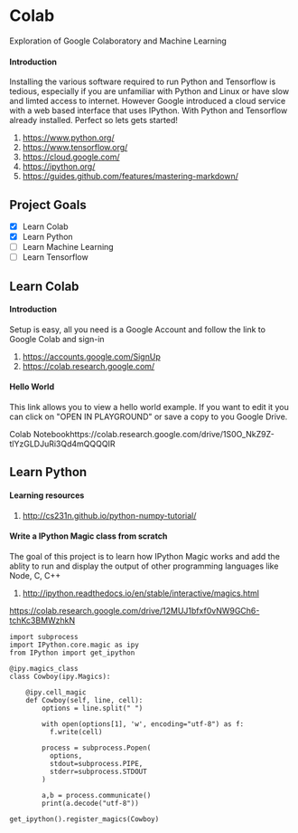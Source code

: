 # Colab
Exploration of Google Colaboratory and Machine Learning

#### Introduction 
Installing the various software required to run Python and Tensorflow is tedious, especially if you are unfamiliar with Python and Linux or have slow and limted access to internet. However Google introduced a cloud service with a web based interface that uses IPython. With Python and Tensorflow already installed. Perfect so lets gets started!

1. https://www.python.org/
1. https://www.tensorflow.org/
1. https://cloud.google.com/
1. https://ipython.org/
1. https://guides.github.com/features/mastering-markdown/

## Project Goals 

- [x] Learn Colab
- [x] Learn Python
- [ ] Learn Machine Learning
- [ ] Learn Tensorflow

## Learn Colab

#### Introduction 
Setup is easy, all you need is a Google Account and follow the link to Google Colab and sign-in

1. https://accounts.google.com/SignUp
2. https://colab.research.google.com/

#### Hello World
This link allows you to view a hello world example. If you want to edit it you can click on "OPEN IN PLAYGROUND" or save a copy to you Google Drive.

Colab Notebookhttps://colab.research.google.com/drive/1S0O_NkZ9Z-tlYzGLDJuRi3Qd4mQQQQIR

## Learn Python

#### Learning resources

1. http://cs231n.github.io/python-numpy-tutorial/

#### Write a IPython Magic class from scratch
The goal of this project is to learn how IPython Magic works and add the ablity to run and display the output of other
programming languages like Node, C, C++

1. http://ipython.readthedocs.io/en/stable/interactive/magics.html

https://colab.research.google.com/drive/12MUJ1bfxf0vNW9GCh6-tchKc3BMWzhkN

```
import subprocess
import IPython.core.magic as ipy
from IPython import get_ipython

@ipy.magics_class
class Cowboy(ipy.Magics):

    @ipy.cell_magic
    def Cowboy(self, line, cell):
        options = line.split(" ")

        with open(options[1], 'w', encoding="utf-8") as f:
          f.write(cell)

        process = subprocess.Popen(
          options,
          stdout=subprocess.PIPE,
          stderr=subprocess.STDOUT
        )

        a,b = process.communicate()
        print(a.decode("utf-8"))

get_ipython().register_magics(Cowboy)
```
